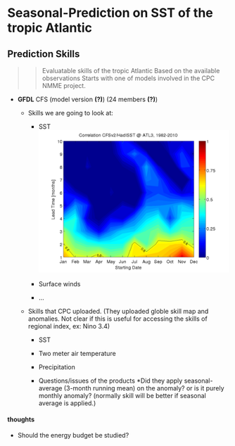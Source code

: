 # Seasonal-Prediction on SST of the tropic Atlantic 

## Prediction Skills ##
>> Evaluatable skills of the tropic Atlantic
>> Based on the available observations
>> Starts with one of models involved in the CPC NMME project.
 
* __GFDL__ CFS (model version __(?)__) (24 members __(?)__)
  * Skills we are going to look at:

    * SST ![](../figures/Tropical_Atlantic_SST/CFSv2_HadISST_Corr.png)

    * Surface winds

    * ...
  * Skills that CPC uploaded. (They uploaded globle skill map and anomalies. Not clear if this is useful for accessing the skills of regional index, ex: Nino 3.4)
    * SST
    * Two meter air temperature
    * Precipitation 

    * Questions/issues of the products
      *Did they apply seasonal-average (3-month running mean) on the anomaly?
or is it purely monthly anomaly? (normally skill will be better if seasonal average is applied.)


#### thoughts ####
  * Should the energy budget be studied? 



